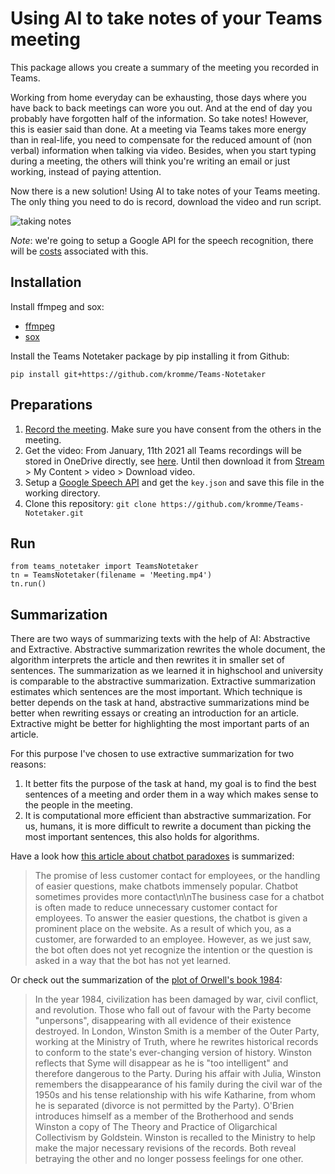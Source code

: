 # Using AI to take notes of your Teams meeting
This package allows you create a summary of the meeting you recorded in Teams.  

Working from home everyday can be exhausting, those days where you have back to back meetings can wore you out. And at the end of day you probably have forgotten half of the information. So take notes! However, this is easier said than done. At a meeting via Teams takes more energy than in real-life, you need to compensate for the reduced amount of (non verbal) information when talking via video. Besides, when you start typing during a meeting, the others will think you're writing an email or just working, instead of paying attention.  

Now there is a new solution! Using AI to take notes of your Teams meeting. The only thing you need to do is record, download the video and run script.

![](https://images.pexels.com/photos/1766604/pexels-photo-1766604.jpeg?auto=compress&cs=tinysrgb&dpr=2&h=750&w=1260 "taking notes")

*Note*: we're going to setup a Google API for the speech recognition, there will be [costs](https://cloud.google.com/speech-to-text/pricing) associated with this.  


## Installation
Install ffmpeg and sox:
* [ffmpeg](https://github.com/BtbN/FFmpeg-Builds/releases)    
* [sox](https://sourceforge.net/projects/sox/files/latest/download)

Install the Teams Notetaker package by pip installing it from Github:  
```
pip install git+https://github.com/kromme/Teams-Notetaker
```

## Preparations
1. [Record the meeting](https://support.microsoft.com/en-us/office/record-a-meeting-in-teams-34dfbe7f-b07d-4a27-b4c6-de62f1348c24). Make sure you have consent from the others in the meeting.
2. Get the video: From January, 11th 2021 all Teams recordings will be stored in OneDrive directly, see [here](https://docs.microsoft.com/en-gb/MicrosoftTeams/tmr-meeting-recording-change). Until then download it from [Stream](https://web.microsoftstream.com/) > My Content > video > Download video.
3. Setup a [Google Speech API](https://cloud.google.com/docs/authentication/getting-started) and get the `key.json` and save this file in the working directory.
4. Clone this repository: `git clone https://github.com/kromme/Teams-Notetaker.git`

## Run
```
from teams_notetaker import TeamsNotetaker
tn = TeamsNotetaker(filename = 'Meeting.mp4')
tn.run()
```


## Summarization
There are two ways of summarizing texts with the help of AI: Abstractive and Extractive. Abstractive summarization rewrites the whole document, the algorithm interprets the article and then rewrites it in smaller set of sentences. The summarization as we learned it in highschool and university is comparable to the abstractive summarization. Extractive summarization estimates which sentences are the most important. Which technique is better depends on the task at hand, abstractive summarizations mind be better when rewriting essays or creating an introduction for an article. Extractive might be better for highlighting the most important parts of an article.  

For this purpose I've chosen to use extractive summarization for two reasons:
1. It better fits the purpose of the task at hand, my goal is to find the best sentences of a meeting and order them in a way which makes sense to the people in the meeting.  
2. It is computational more efficient than abstractive summarization. For us, humans, it is more difficult to rewrite a document than picking the most important sentences, this also holds for algorithms.  


Have a look how [this article about chatbot paradoxes](https://tailo.nl/chatbotparadox/) is summarized:
> The promise of less customer contact for employees, or the handling of easier questions, make chatbots immensely popular. Chatbot sometimes provides more contact\n\nThe business case for a chatbot is often made to reduce unnecessary customer contact for employees. To answer the easier questions, the chatbot is given a prominent place on the website. As a result of which you, as a customer, are forwarded to an employee. However, as we just saw, the bot often does not yet recognize the intention or the question is asked in a way that the bot has not yet learned.

Or check out the summarization of the [plot of Orwell's book 1984](https://en.wikipedia.org/wiki/Nineteen_Eighty-Four):
> In the year 1984, civilization has been damaged by war, civil conflict, and revolution. Those who fall out of favour with the Party become "unpersons", disappearing with all evidence of their existence destroyed. In London, Winston Smith is a member of the Outer Party, working at the Ministry of Truth, where he rewrites historical records to conform to the state\'s ever-changing version of history. Winston reflects that Syme will disappear as he is "too intelligent" and therefore dangerous to the Party. During his affair with Julia, Winston remembers the disappearance of his family during the civil war of the 1950s and his tense relationship with his wife Katharine, from whom he is separated (divorce is not permitted by the Party). O\'Brien introduces himself as a member of the Brotherhood and sends Winston a copy of The Theory and Practice of Oligarchical Collectivism by Goldstein. Winston is recalled to the Ministry to help make the major necessary revisions of the records. Both reveal betraying the other and no longer possess feelings for one other.

